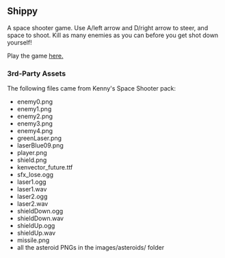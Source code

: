 ## Shippy
A space shooter game. Use A/left arrow and D/right arrow to steer, and space to shoot.
Kill as many enemies as you can before you get shot down yourself!

Play the game [here.](https://the-alex-g.itch.io/shippy)

### 3rd-Party Assets
The following files came from Kenny's Space Shooter pack:

* enemy0.png
* enemy1.png
* enemy2.png
* enemy3.png
* enemy4.png
* greenLaser.png
* laserBlue09.png
* player.png
* shield.png
* kenvector_future.ttf
* sfx_lose.ogg
* laser1.ogg
* laser1.wav
* laser2.ogg
* laser2.wav
* shieldDown.ogg
* shieldDown.wav
* shieldUp.ogg
* shieldUp.wav
* missile.png
* all the asteroid PNGs in the images/asteroids/ folder
